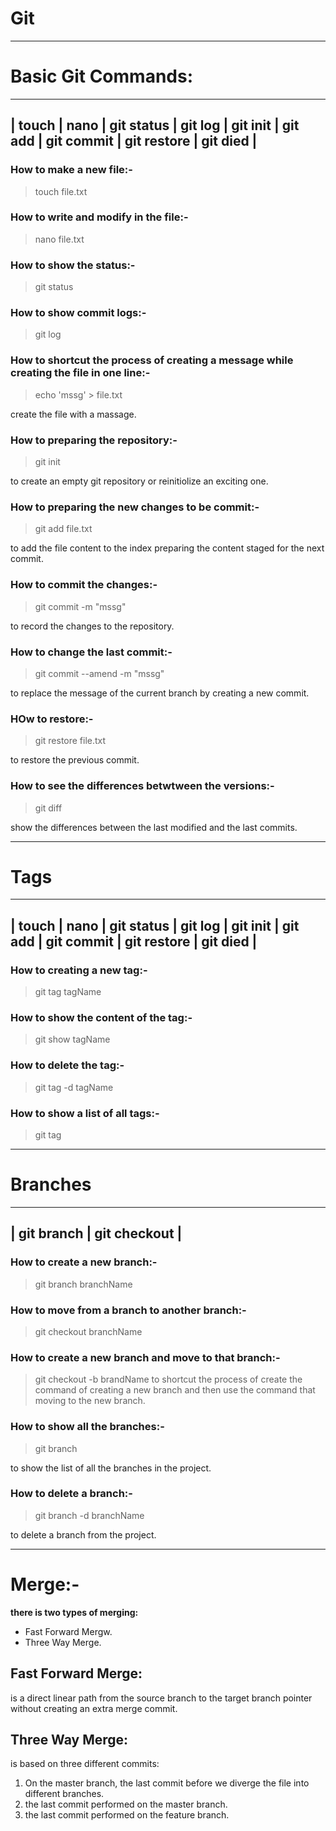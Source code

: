 # Git


***

 # Basic Git Commands:
 
 ---------------------------------------------------------------------------------------------------
 | touch | nano | git status | git log | git init | git add | git commit | git restore | git died |
 ----------------------------------------------------------------------------------------------------
 
 
 ### How to make a new file:-
 
 > touch file.txt

 
 
 
 ### How to write and modify in the file:-
 
 > nano file.txt 
 
 
 
 
 ### How to show the status:-
 
 > git status
 


 
 ### How to show commit logs:-
 
 > git log
 
 
 

 ### How to shortcut the process of creating a message while creating the file in one line:-
 
 > echo 'mssg' > file.txt
 
 create the file with a massage.
 
 
 ### How to preparing the repository:-
 
 > git init

 to create an empty git repository or reinitiolize an exciting one.
 
 
 ### How to preparing the new changes to be commit:-
 
 > git add file.txt
 
 to add the file content to the index preparing the content staged for the next commit.
 
 
 ### How to commit the changes:-
 
 > git commit -m "mssg"
 
 to record the changes to the repository.
 
 
 ### How to change the last commit:-
 
 > git commit --amend -m "mssg"
 
 to replace the message of the current branch by creating a new commit.
 
 
 ### HOw to restore:-
 
 > git restore file.txt
 
 to restore the previous commit.
 
 
 ### How to see the differences betwtween the versions:- 
 
 > git diff
 
 show the differences between the last modified and the last commits.
 
 
 ***
 # Tags
 
  ---------------------------------------------------------------------------------------------------
 | touch | nano | git status | git log | git init | git add | git commit | git restore | git died |
 ----------------------------------------------------------------------------------------------------
 
 ### How to creating a new tag:-
 
 > git tag tagName
 
 
 ### How to show the content of the tag:-
 
 > git show tagName
 
 
 ### How to delete the tag:-
 
 > git tag -d tagName
 
 
 ### How to show a list of all tags:-
 
 > git tag
 
 
 ***
 # Branches
 
  --------------------------------------------
 | git branch | git checkout |
 --------------------------------------------
 
 
 ### How to create a new  branch:-
 
 > git branch branchName 
 
 
 
 ### How to move from a branch to another branch:-
 
 > git checkout branchName
 
 
 
 ### How to create a new branch and move to that branch:-
 
 > git checkout -b brandName
 to shortcut the process of create the command of creating a new branch and then use the command that moving to the new branch.
 
 
 ### How to show all the branches:-
 
 > git branch
 
 to show the list of all the branches in the project.
 
 
 ### How to delete a branch:-
 
 > git branch -d branchName
 
 to delete a branch from the project.
 
***
# Merge:-

**there is two types of merging:**

- Fast Forward Mergw.
- Three Way Merge.

## Fast Forward Merge:

is a direct linear path from the source branch to the target branch pointer without creating an extra merge commit.


## Three Way Merge:

is based on three different commits:
1. On the master branch, the last commit before we diverge the file into different branches.
2. the last commit performed on the master branch.
3. the last commit performed on the feature branch.










 
 

 
 
 
 

